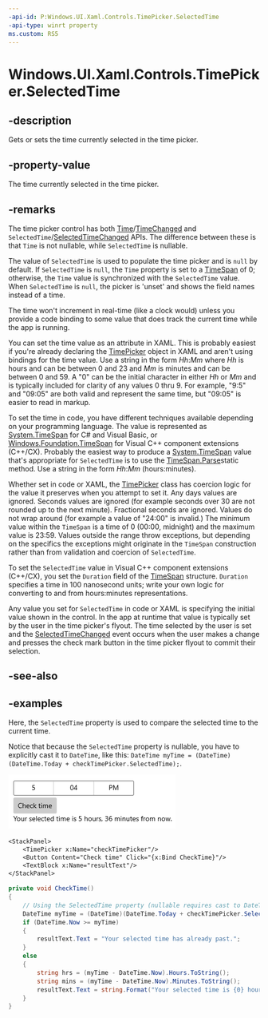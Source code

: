 ```yaml
---
-api-id: P:Windows.UI.Xaml.Controls.TimePicker.SelectedTime
-api-type: winrt property
ms.custom: RS5
---
```


<!-- Property syntax.
public IReference<TimeSpan> SelectedTime { get;  set; }
-->

# Windows.UI.Xaml.Controls.TimePicker.SelectedTime

## -description

Gets or sets the time currently selected in the time picker.




## -property-value

The time currently selected in the time picker.

## -remarks

The time picker control has both [Time](timepicker_time.md)/[TimeChanged](timepicker_timechanged.md) and `SelectedTime`/[SelectedTimeChanged](timepicker_selectedtimechanged.md) APIs. The difference between these is that `Time` is not nullable, while `SelectedTime` is nullable.

The value of `SelectedTime` is used to populate the time picker and is `null` by default. If `SelectedTime` is `null`, the `Time` property is set to a [TimeSpan](/dotnet/api/system.timespan?view=dotnet-uwp-10.0&preserve-view=true) of 0; otherwise, the `Time` value is synchronized with the `SelectedTime` value. When `SelectedTime` is `null`, the picker is 'unset' and shows the field names instead of a time.

The time won't increment in real-time (like a clock would) unless you provide a code binding to some value that does track the current time while the app is running.

You can set the time value as an attribute in XAML. This is probably easiest if you're already declaring the [TimePicker](timepicker.md) object in XAML and aren't using bindings for the time value. Use a string in the form *Hh*:*Mm* where *Hh* is hours and can be between 0 and 23 and *Mm* is minutes and can be between 0 and 59. A "0" can be the initial character in either *Hh* or *Mm* and is typically included for clarity of any values 0 thru 9. For example, "9:5" and "09:05" are both valid and represent the same time, but "09:05" is easier to read in markup.

To set the time in code, you have different techniques available depending on your programming language. The value is represented as [System.TimeSpan](/dotnet/api/system.timespan?view=dotnet-uwp-10.0&preserve-view=true) for C# and Visual Basic, or [Windows.Foundation.TimeSpan](../windows.foundation/timespan.md) for Visual C++ component extensions (C++/CX). Probably the easiest way to produce a [System.TimeSpan](/dotnet/api/system.timespan?view=dotnet-uwp-10.0&preserve-view=true) value that's appropriate for `SelectedTime` is to use the [TimeSpan.Parse](/dotnet/api/system.timespan.parse?view=dotnet-uwp-10.0&preserve-view=true)static method. Use a string in the form *Hh*:*Mm* (hours:minutes).

Whether set in code or XAML, the [TimePicker](timepicker.md) class has coercion logic for the value it preserves when you attempt to set it. Any days values are ignored. Seconds values are ignored (for example seconds over 30 are not rounded up to the next minute). Fractional seconds are ignored. Values do not wrap around (for example a value of "24:00" is invalid.) The minimum value within the `TimeSpan` is a time of 0 (00:00, midnight) and the maximum value is 23:59. Values outside the range throw exceptions, but depending on the specifics the exceptions might originate in the `TimeSpan` construction rather than from validation and coercion of `SelectedTime`.

To set the `SelectedTime` value in Visual C++ component extensions (C++/CX), you set the `Duration` field of the [TimeSpan](../windows.foundation/timespan.md) structure. `Duration` specifies a time in 100 nanosecond units; write your own logic for converting to and from hours:minutes representations.

Any value you set for `SelectedTime` in code or XAML is specifying the initial value shown in the control. In the app at runtime that value is typically set by the user in the time picker's flyout. The time selected by the user is set and the [SelectedTimeChanged](timepicker_selectedtimechanged.md) event occurs when the user makes a change and presses the check mark button in the time picker flyout to commit their selection.

## -see-also

## -examples

Here, the `SelectedTime` property is used to compare the selected time to the current time.

Notice that because the `SelectedTime` property is nullable, you have to explicitly cast it to `DateTime`, like this: `DateTime myTime = (DateTime)(DateTime.Today + checkTimePicker.SelectedTime);`.

![A time picker, button, and text label.](images/date-time/time-picker-check.png)

```xaml
<StackPanel>
    <TimePicker x:Name="checkTimePicker"/>
    <Button Content="Check time" Click="{x:Bind CheckTime}"/>
    <TextBlock x:Name="resultText"/>
</StackPanel>
```

```csharp
private void CheckTime()
{
    // Using the SelectedTime property (nullable requires cast to DateTime).
    DateTime myTime = (DateTime)(DateTime.Today + checkTimePicker.SelectedTime);
    if (DateTime.Now >= myTime)
    {
        resultText.Text = "Your selected time has already past.";
    }
    else
    {
        string hrs = (myTime - DateTime.Now).Hours.ToString();
        string mins = (myTime - DateTime.Now).Minutes.ToString();
        resultText.Text = string.Format("Your selected time is {0} hours, {1} minutes from now.", hrs, mins);
    }
}
```
